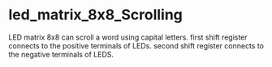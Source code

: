 # led_matrix_8x8_Scrolling
LED matrix 8x8 can scroll a word using capital letters.
first shift register connects to the positive terminals of LEDs.
second shift register connects to the negative terminals of LEDS.

